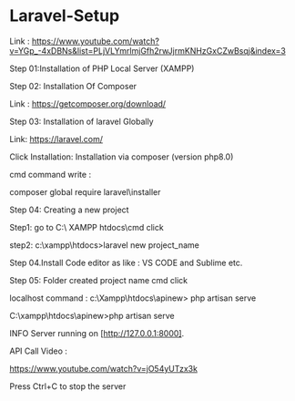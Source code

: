 # Laravel-Setup
Link : https://www.youtube.com/watch?v=YGp_-4xDBNs&list=PLjVLYmrlmjGfh2rwJjrmKNHzGxCZwBsqj&index=3

Step 01:Installation of PHP Local Server (XAMPP)

Step 02: Installation Of Composer 

Link : https://getcomposer.org/download/

Step 03: Installation of laravel Globally

Link: https://laravel.com/

Click Installation: Installation via composer (version php8.0)

cmd command write :

composer global require laravel\installer

Step 04: Creating a new project

Step1: go to C:\\ XAMPP htdocs\\cmd click

step2: c:\\xampp\htdocs>laravel new project_name

Step 04.Install Code editor as like : VS CODE and Sublime etc.


Step 05: Folder created project name cmd click

localhost command : c:\\Xampp\\htdocs\\apinew> php artisan serve


C:\xampp\htdocs\apinew>php artisan serve

   INFO  Server running on [http://127.0.0.1:8000].

API Call Video :

https://www.youtube.com/watch?v=jO54yUTzx3k

  Press Ctrl+C to stop the server


